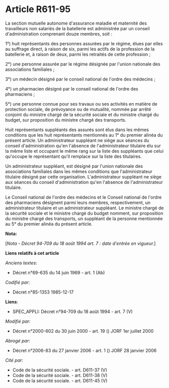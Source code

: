 # Article R611-95

La section mutuelle autonome d'assurance maladie et maternité des travailleurs non salariés de la batellerie est administrée
par un conseil d'administration comprenant douze membres, soit   : 

1°) huit représentants des personnes assurées par le régime, élues par elles au suffrage direct, à raison de six, parmi les
actifs de la profession de la batellerie et, à raison de deux, parmi les retraités de cette profession ; 

2°) une personne assurée par le régime désignée par l'union nationale des associations familiales ; 

3°) un médecin désigné par le conseil national de l'ordre des médecins ; 

4°) un pharmacien désigné par le conseil national de l'ordre des pharmaciens ; 

5°) une personne connue pour ses travaux ou ses activités en matière de protection sociale, de prévoyance ou de mutualité,
nommée par arrêté conjoint du ministre chargé de la sécurité sociale et du ministre chargé du budget, sur proposition du
ministre chargé des transports. 

Huit représentants suppléants des assurés sont élus dans les mêmes conditions que les huit représentants mentionnés au 1° du
premier alinéa du présent article. Un administrateur suppléant ne siège aux séances du conseil d'administration qu'en
l'absence de l'administrateur titulaire élu sur la même liste et occupant le même rang sur la liste des suppléants que celui
qu'occupe le représentant qu'il remplace sur la liste des titulaires. 

Un administrateur suppléant, est désigné par l'union nationale des associations familiales dans les mêmes conditions que
l'administrateur titulaire désigné par cette organisation. L'administrateur suppléant ne siège aux séances du conseil
d'administration qu'en l'absence de l'administrateur titulaire. 

Le Conseil national de l'ordre des médecins et le Conseil national de l'ordre des pharmaciens désignent parmi leurs membres,
respectivement, un administrateur titulaire et un administrateur suppléant. Le ministre chargé de la sécurité sociale et le
ministre chargé du budget nomment, sur proposition du ministre chargé des transports, un suppléant de la personne mentionnée
au 5° du premier alinéa du présent article.

**Nota:**

[*Nota - Décret 94-709 du 18 août 1994 art. 7 : date d'entrée en vigueur.*]

**Liens relatifs à cet article**

_Anciens textes_:

  - Décret n°69-635 du 14 juin 1969 - art. 1 (Ab)

_Codifié par_:

  - Décret n°85-1353 1985-12-17

**Liens**:

  - SPEC_APPLI: Décret n°94-709 du 18 août 1994 - art. 7 (V)

_Modifié par_:

  - Décret n°2000-602 du 30 juin 2000 - art. 19 () JORF 1er juillet 2000

_Abrogé par_:

  - Décret n°2006-83 du 27 janvier 2006 - art. 1 () JORF 28 janvier 2006

_Cité par_:

  - Code de la sécurité sociale. - art. D611-37 (V)
  - Code de la sécurité sociale. - art. D611-38 (V)
  - Code de la sécurité sociale. - art. D611-45 (V)
